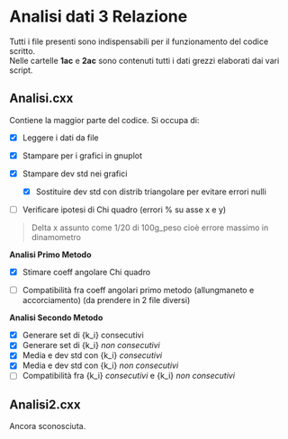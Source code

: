 # Analisi dati 3 Relazione
Tutti i file presenti sono indispensabili per il funzionamento del codice scritto.  
Nelle cartelle **1ac** e **2ac** sono contenuti tutti i dati grezzi elaborati dai vari script.


## Analisi.cxx


Contiene la maggior parte del codice. Si occupa di:
- [x] Leggere i dati da file
- [x] Stampare per i grafici in gnuplot
- [x] Stampare dev std nei grafici
    - [x] Sostituire dev std con distrib triangolare per evitare errori nulli
- [ ] Verificare ipotesi di Chi quadro (errori % su asse x e y)


> Delta x assunto come 1/20 di 100g_peso cioè errore massimo in dinamometro


**Analisi Primo Metodo**


- [x] Stimare coeff angolare Chi quadro
- [ ] Compatibilità fra coeff angolari primo metodo (allungmaneto e accorciamento) (da prendere in 2 file diversi)



**Analisi Secondo Metodo**


- [x] Generare set di {k_i} consecutivi
- [x] Generare set di {k_i} *non consecutivi*
- [x] Media e dev std con {k_i} *consecutivi*
- [x] Media e dev std con {k_i} *non consecutivi*
- [ ] Compatibilità fra {k_i} *consecutivi* e {k_i} *non consecutivi*

## Analisi2.cxx


Ancora sconosciuta.  